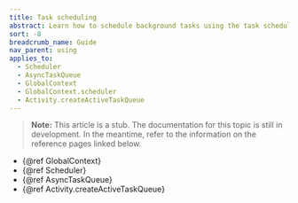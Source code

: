```yaml
---
title: Task scheduling
abstract: Learn how to schedule background tasks using the task scheduler
sort: -8
breadcrumb_name: Guide
nav_parent: using
applies_to:
  - Scheduler
  - AsyncTaskQueue
  - GlobalContext
  - GlobalContext.scheduler
  - Activity.createActiveTaskQueue
---
```


<!-- TODO(stub) -->

> **Note:** This article is a stub. The documentation for this topic is still in development. In the meantime, refer to the information on the reference pages linked below.

- {@ref GlobalContext}
- {@ref Scheduler}
- {@ref AsyncTaskQueue}
- {@ref Activity.createActiveTaskQueue}
